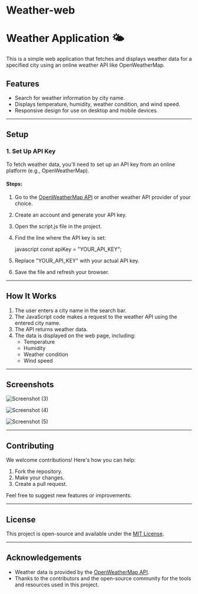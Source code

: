 # Weather-web
# Weather Application 🌤

This is a simple web application that fetches and displays weather data for a specified city using an online weather API like OpenWeatherMap.

## Features
- Search for weather information by city name.
- Displays temperature, humidity, weather condition, and wind speed.
- Responsive design for use on desktop and mobile devices.

---

## Setup

### 1. Set Up API Key
To fetch weather data, you'll need to set up an API key from an online platform (e.g., OpenWeatherMap).

#### Steps:
1. Go to the [OpenWeatherMap API](https://openweathermap.org/api) or another weather API provider of your choice.
2. Create an account and generate your API key.
3. Open the script.js file in the project.
4. Find the line where the API key is set:

    javascript
    const apiKey = "YOUR_API_KEY";
    

5. Replace "YOUR_API_KEY" with your actual API key.
6. Save the file and refresh your browser.

---

## How It Works
1. The user enters a city name in the search bar.
2. The JavaScript code makes a request to the weather API using the entered city name.
3. The API returns weather data.
4. The data is displayed on the web page, including:
   - Temperature
   - Humidity
   - Weather condition
   - Wind speed

---

## Screenshots
![Screenshot (3)](https://github.com/Sravyareddy04/Weather_Forecast_COD6087/assets/162128264/0e3efc75-2b31-4811-9324-7c849c47559c)

![Screenshot (4)](https://github.com/Sravyareddy04/Weather_Forecast_COD6087/assets/162128264/ae2f846d-e14a-47c2-b4b7-e934a30355f6)

![Screenshot (5)](https://github.com/Sravyareddy04/Weather_Forecast_COD6087/assets/162128264/7f7f4ba1-7733-47cb-bf9f-f7ad385ebf0c)

---

## Contributing
We welcome contributions! Here's how you can help:
1. Fork the repository.
2. Make your changes.
3. Create a pull request.

Feel free to suggest new features or improvements.

---

## License
This project is open-source and available under the [MIT License](LICENSE).

---

## Acknowledgements
- Weather data is provided by the [OpenWeatherMap API](https://openweathermap.org/).
- Thanks to the contributors and the open-source community for the tools and resources used in this project.
